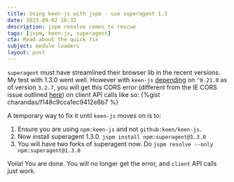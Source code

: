 ```yaml
---
title: Using keen-js with jspm - use superagent 1.3
date: 2015-09-02 16:32
description: jspm resolve comes to rescue
tags: [jspm, keen-js, superagent]
cta: Read about the quick fix
subject: module loaders
layout: post
---
```


`superagent` must have streamlined their browser lib in the recent versions. My test with 1.3.0 went well. However with `keen-js` [depending](https://github.com/keen/keen-js/blob/master/package.json) on `^0.21.0` as of version `3.2.7`, you will get this CORS error (different from the IE CORS issue outlined [here](https://github.com/keen/keen-js/issues/237)) on client API calls like so:
{%gist charandas/f148c9cca1ec9412e8b7 %}

A temporary way to fix it until `keen-js` moves on is to:

1. Ensure you are using `npm:keen-js` and not `github:keen/keen-js`.
2. Now install superagent 1.3.0. `jspm install npm:superagent@1.3.0`
3. You will have two forks of superagent now. Do `jspm resolve --only npm:superagent@1.3.0`

Voila! You are done. You will no longer get the error, and `client` API calls just work.